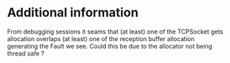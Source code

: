 # Additional information

From debugging sessions it seams that (at least) one of the TCPSocket gets allocation overlaps (at least) one of the reception buffer allocation generating the Fault we see.
Could this be due to the allocator not being thread safe ?
